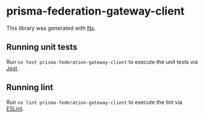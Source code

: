 # prisma-federation-gateway-client

This library was generated with [Nx](https://nx.dev).

## Running unit tests

Run `nx test prisma-federation-gateway-client` to execute the unit tests via [Jest](https://jestjs.io).

## Running lint

Run `nx lint prisma-federation-gateway-client` to execute the lint via [ESLint](https://eslint.org/).
